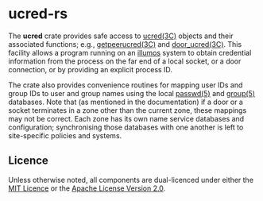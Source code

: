 # ucred-rs

The **ucred** crate provides safe access to
[ucred(3C)](https://illumos.org/man/3C/ucred) objects and their associated
functions; e.g., [getpeerucred(3C)](https://illumos.org/man/3C/getpeerucred)
and [door_ucred(3C)](https://illumos.org/man/3C/door_ucred).  This facility
allows a program running on an [illumos](https://illumos.org) system to obtain
credential information from the process on the far end of a local socket, or a
door connection, or by providing an explicit process ID.

The crate also provides convenience routines for mapping user IDs and group IDs
to user and group names using the local
[passwd(5)](https://illumos.org/man/5/passwd) and
[group(5)](https://illumos.org/man/5/group) databases.  Note that (as mentioned
in the documentation) if a door or a socket terminates in a zone other than the
current zone, these mappings may not be correct.  Each zone has its own name
service databases and configuration; synchronising those databases with one
another is left to site-specific policies and systems.

## Licence

Unless otherwise noted, all components are dual-licenced under either the [MIT
Licence](./LICENSE-MIT) or the [Apache License Version 2.0](./LICENSE-APACHE).
